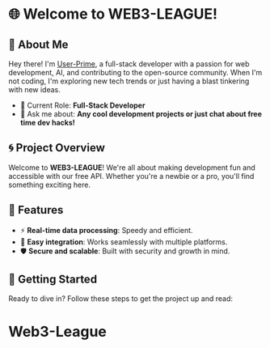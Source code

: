 # 🌐 Welcome to WEB3-LEAGUE!




## 👋 About Me

Hey there! I'm [User-Prime](https://github.com/Web3-League), a full-stack developer with a passion for web development, AI, and contributing to the open-source community. When I'm not coding, I'm exploring new tech trends or just having a blast tinkering with new ideas.

- 💼 Current Role: **Full-Stack Developer**
- 💬 Ask me about: **Any cool development projects or just chat about free time dev hacks!**



## 🌀 Project Overview

Welcome to **WEB3-LEAGUE**! We're all about making development fun and accessible with our free API. Whether you're a newbie or a pro, you'll find something exciting here.

## 🌟 Features

- ⚡ **Real-time data processing**: Speedy and efficient.
- 🔧 **Easy integration**: Works seamlessly with multiple platforms.
- 🛡️ **Secure and scalable**: Built with security and growth in mind.

## 🚀 Getting Started

Ready to dive in? Follow these steps to get the project up and read:




# Web3-League
